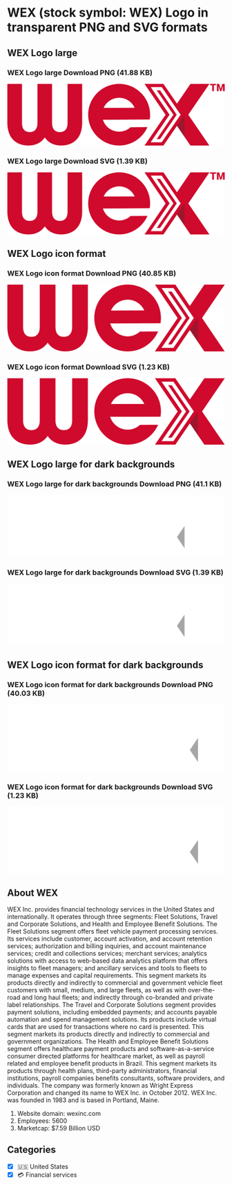 # WEX (stock symbol: WEX) Logo in transparent PNG and SVG formats

## WEX Logo large

### WEX Logo large Download PNG (41.88 KB)

![WEX Logo large Download PNG (41.88 KB)](/img/orig/WEX_BIG-81b3af7d.png)

### WEX Logo large Download SVG (1.39 KB)

![WEX Logo large Download SVG (1.39 KB)](/img/orig/WEX_BIG-8260a1ff.svg)

## WEX Logo icon format

### WEX Logo icon format Download PNG (40.85 KB)

![WEX Logo icon format Download PNG (40.85 KB)](/img/orig/WEX-f48818b3.png)

### WEX Logo icon format Download SVG (1.23 KB)

![WEX Logo icon format Download SVG (1.23 KB)](/img/orig/WEX-6a221d4c.svg)

## WEX Logo large for dark backgrounds

### WEX Logo large for dark backgrounds Download PNG (41.1 KB)

![WEX Logo large for dark backgrounds Download PNG (41.1 KB)](/img/orig/WEX_BIG.D-5ed044eb.png)

### WEX Logo large for dark backgrounds Download SVG (1.39 KB)

![WEX Logo large for dark backgrounds Download SVG (1.39 KB)](/img/orig/WEX_BIG.D-72bd6826.svg)

## WEX Logo icon format for dark backgrounds

### WEX Logo icon format for dark backgrounds Download PNG (40.03 KB)

![WEX Logo icon format for dark backgrounds Download PNG (40.03 KB)](/img/orig/WEX.D-bf1884f5.png)

### WEX Logo icon format for dark backgrounds Download SVG (1.23 KB)

![WEX Logo icon format for dark backgrounds Download SVG (1.23 KB)](/img/orig/WEX.D-3dc882c7.svg)

## About WEX

WEX Inc. provides financial technology services in the United States and internationally. It operates through three segments: Fleet Solutions, Travel and Corporate Solutions, and Health and Employee Benefit Solutions. The Fleet Solutions segment offers fleet vehicle payment processing services. Its services include customer, account activation, and account retention services; authorization and billing inquiries, and account maintenance services; credit and collections services; merchant services; analytics solutions with access to web-based data analytics platform that offers insights to fleet managers; and ancillary services and tools to fleets to manage expenses and capital requirements. This segment markets its products directly and indirectly to commercial and government vehicle fleet customers with small, medium, and large fleets, as well as with over-the-road and long haul fleets; and indirectly through co-branded and private label relationships. The Travel and Corporate Solutions segment provides payment solutions, including embedded payments; and accounts payable automation and spend management solutions. Its products include virtual cards that are used for transactions where no card is presented. This segment markets its products directly and indirectly to commercial and government organizations. The Health and Employee Benefit Solutions segment offers healthcare payment products and software-as-a-service consumer directed platforms for healthcare market, as well as payroll related and employee benefit products in Brazil. This segment markets its products through health plans, third-party administrators, financial institutions, payroll companies benefits consultants, software providers, and individuals. The company was formerly known as Wright Express Corporation and changed its name to WEX Inc. in October 2012. WEX Inc. was founded in 1983 and is based in Portland, Maine.

1. Website domain: wexinc.com
2. Employees: 5600
3. Marketcap: $7.59 Billion USD


## Categories
- [x] 🇺🇸 United States
- [x] 💳 Financial services
